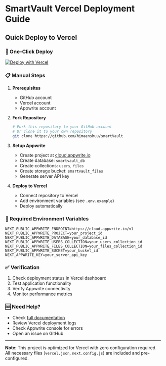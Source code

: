 # SmartVault Vercel Deployment Guide

## Quick Deploy to Vercel

### 🚀 One-Click Deploy

[![Deploy with Vercel](https://vercel.com/button)](https://vercel.com/new/clone?repository-url=https%3A%2F%2Fgithub.com%2Fhimaenshuu%2FsmartVault&env=NEXT_PUBLIC_APPWRITE_ENDPOINT,NEXT_PUBLIC_APPWRITE_PROJECT,NEXT_PUBLIC_APPWRITE_DATABASE,NEXT_PUBLIC_APPWRITE_USERS_COLLECTION,NEXT_PUBLIC_APPWRITE_FILES_COLLECTION,NEXT_PUBLIC_APPWRITE_BUCKET,NEXT_APPWRITE_KEY&envDescription=Appwrite%20configuration%20required&envLink=https%3A%2F%2Fappwrite.io%2Fdocs)

### 📋 Manual Steps

1. **Prerequisites**
   - GitHub account
   - Vercel account
   - Appwrite account

2. **Fork Repository**
   ```bash
   # Fork this repository to your GitHub account
   # Or clone it to your own repository
   git clone https://github.com/himaenshuu/smartVault
   ```

3. **Setup Appwrite**
   - Create project at [cloud.appwrite.io](https://cloud.appwrite.io)
   - Create database: `smartvault_db`
   - Create collections: `users`, `files`
   - Create storage bucket: `smartvault_files`
   - Generate server API key

4. **Deploy to Vercel**
   - Connect repository to Vercel
   - Add environment variables (see `.env.example`)
   - Deploy automatically

### 🔧 Required Environment Variables

```env
NEXT_PUBLIC_APPWRITE_ENDPOINT=https://cloud.appwrite.io/v1
NEXT_PUBLIC_APPWRITE_PROJECT=your_project_id
NEXT_PUBLIC_APPWRITE_DATABASE=your_database_id
NEXT_PUBLIC_APPWRITE_USERS_COLLECTION=your_users_collection_id
NEXT_PUBLIC_APPWRITE_FILES_COLLECTION=your_files_collection_id
NEXT_PUBLIC_APPWRITE_BUCKET=your_bucket_id
NEXT_APPWRITE_KEY=your_server_api_key
```

### ✅ Verification

1. Check deployment status in Vercel dashboard
2. Test application functionality
3. Verify Appwrite connectivity
4. Monitor performance metrics

### 🆘 Need Help?

- Check [full documentation](./README.md#-deployment)
- Review Vercel deployment logs
- Check Appwrite console for errors
- Open an issue on GitHub

---

**Note**: This project is optimized for Vercel with zero configuration required. All necessary files (`vercel.json`, `next.config.js`) are included and pre-configured.